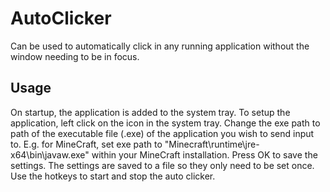 # AutoClicker

Can be used to automatically click in any running application without the window needing to be in focus.

## Usage

On startup, the application is added to the system tray. To setup the application, left click on the icon in the system tray.
Change the exe path to path of the executable file (.exe) of the application you wish to send input to. E.g. for MineCraft, set exe path to "Minecraft\runtime\jre-x64\bin\javaw.exe" within your MineCraft installation.
Press OK to save the settings. The settings are saved to a file so they only need to be set once.
Use the hotkeys to start and stop the auto clicker.
